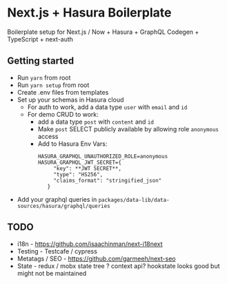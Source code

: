 # Next.js + Hasura Boilerplate

Boilerplate setup for Next.js / Now + Hasura + GraphQL Codegen + TypeScript + next-auth

## Getting started

- Run `yarn` from root
- Run `yarn setup` from root
- Create .env files from templates
- Set up your schemas in Hasura cloud
  - For auth to work, add a data type `user` with `email` and `id`
  - For demo CRUD to work:
    - add a data type `post` with `content` and `id`
    - Make `post` SELECT publicly available by allowing role `anonymous` access
    - Add to Hasura Env Vars:
      ```
      HASURA_GRAPHQL_UNAUTHORIZED_ROLE=anonymous
      HASURA_GRAPHQL_JWT_SECRET={
           "key": **JWT SECRET**,
           "type": "HS256",
           "claims_format": "stringified_json"
         }
      ```
- Add your graphql queries in `packages/data-lib/data-sources/hasura/graphql/queries`

## TODO

- i18n - https://github.com/isaachinman/next-i18next
- Testing - Testcafe / cypress
- Metatags / SEO - https://github.com/garmeeh/next-seo
- State - redux / mobx state tree ? context api? hookstate looks good but might not be maintained
